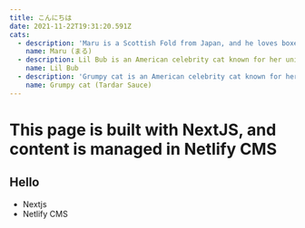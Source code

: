 ```yaml
---
title: こんにちは
date: 2021-11-22T19:31:20.591Z
cats:
  - description: 'Maru is a Scottish Fold from Japan, and he loves boxes.'
    name: Maru (まる)
  - description: Lil Bub is an American celebrity cat known for her unique appearance.
    name: Lil Bub
  - description: 'Grumpy cat is an American celebrity cat known for her grumpy appearance.'
    name: Grumpy cat (Tardar Sauce)
---
```


# This page is built with NextJS, and content is managed in Netlify CMS

## Hello

- Nextjs
- Netlify CMS